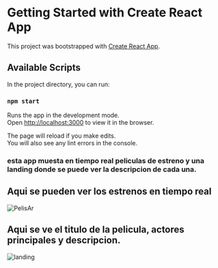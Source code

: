 # Getting Started with Create React App

This project was bootstrapped with [Create React App](https://github.com/facebook/create-react-app).

## Available Scripts

In the project directory, you can run:

### `npm start`

Runs the app in the development mode.\
Open [http://localhost:3000](http://localhost:3000) to view it in the browser.

The page will reload if you make edits.\
You will also see any lint errors in the console.

### esta app muesta en tiempo real peliculas de estreno y una landing donde se puede ver la descripcion de cada una.

## Aqui se pueden ver los estrenos en tiempo real


![PelisAr](https://user-images.githubusercontent.com/80960155/138294996-382a05cc-a3a7-4769-847b-f8d054f8adbb.png)


## Aqui se ve el titulo de la pelicula, actores principales y descripcion.

![landing](https://user-images.githubusercontent.com/80960155/138295269-37785cbd-3a38-4683-9136-b08f18192f38.png)
